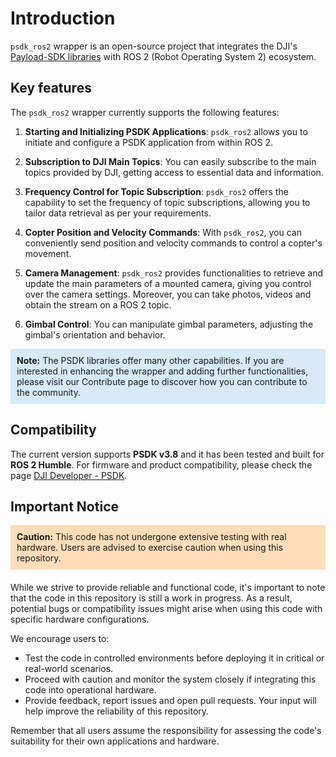 # Introduction

`psdk_ros2` wrapper is an open-source project that integrates the DJI's [Payload-SDK libraries](https://github.com/dji-sdk/Payload-SDK) with ROS 2 (Robot Operating System 2) ecosystem. 

## Key features

The `psdk_ros2` wrapper currently supports the following features:

1. **Starting and Initializing PSDK Applications**: `psdk_ros2` allows you to initiate and configure a PSDK application from within ROS 2.

2. **Subscription to DJI Main Topics**: You can easily subscribe to the main topics provided by DJI, getting access to essential data and information.

3. **Frequency Control for Topic Subscription**: `psdk_ros2` offers the capability to set the frequency of topic subscriptions, allowing you to tailor data retrieval as per your requirements.

4. **Copter Position and Velocity Commands**: With `psdk_ros2`, you can conveniently send position and velocity commands to control a copter's movement.

5. **Camera Management**: `psdk_ros2` provides functionalities to retrieve and update the main parameters of a mounted camera, giving you control over the camera settings. Moreover, you can take photos, videos and obtain the stream on a ROS 2 topic. 

6. **Gimbal Control**: You can manipulate gimbal parameters, adjusting the gimbal's orientation and behavior.



<div style="background-color: #D6EAF8; padding: 10px; border: 1px solid ##FBFAFA;">
    <p style="margin: 0;"><strong> Note:</strong>  The PSDK libraries offer many other capabilities. If you are interested in enhancing the wrapper and adding further functionalities, please visit our Contribute page to discover how you can contribute to the community.</p>
</div>

<div style="margin-bottom: 20px;"></div>

## Compatibility

The current version supports **PSDK v3.8** and it has been tested and built for **ROS 2 Humble**. For firmware and product compatibility, please check the page [DJI Developer - PSDK](https://developer.dji.com/doc/payload-sdk-tutorial/en/).


## Important Notice 

<div style="background-color: #FFDDB8; padding: 10px; border: 0.2px solid ##FBFAFA;">
    <p style="margin: 0;"><strong> Caution:</strong>  This code has not undergone extensive testing with real hardware. Users are advised to exercise caution when using this repository.</p>
</div>

<div style="margin-bottom: 20px;"></div>

While we strive to provide reliable and functional code, it's important to note that the code in this repository is still a work in progress. As a result, potential bugs or compatibility issues might arise when using this code with specific hardware configurations.

We encourage users to:

- Test the code in controlled environments before deploying it in critical or real-world scenarios.
- Proceed with caution and monitor the system closely if integrating this code into operational hardware.
- Provide feedback, report issues and open pull requests. Your input will help improve the reliability of this repository.

Remember that all users assume the responsibility for assessing the code's suitability for their own applications and hardware.
